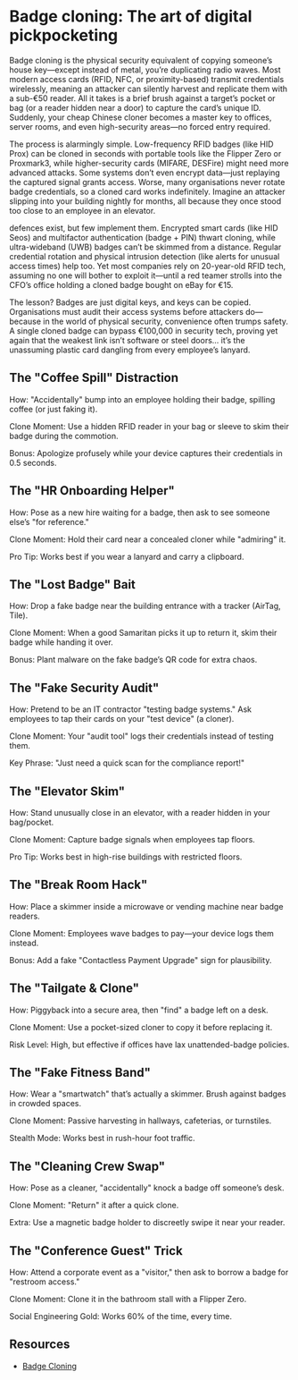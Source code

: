 # Badge cloning: The art of digital pickpocketing

Badge cloning is the physical security equivalent of copying someone’s house key—except instead of metal, you’re 
duplicating radio waves. Most modern access cards (RFID, NFC, or proximity-based) transmit credentials wirelessly, 
meaning an attacker can silently harvest and replicate them with a sub-€50 reader. All it takes is a brief brush 
against a target’s pocket or bag (or a reader hidden near a door) to capture the card’s unique ID. Suddenly, your 
cheap Chinese cloner becomes a master key to offices, server rooms, and even high-security areas—no forced entry 
required.

The process is alarmingly simple. Low-frequency RFID badges (like HID Prox) can be cloned in seconds with portable 
tools like the Flipper Zero or Proxmark3, while higher-security cards (MIFARE, DESFire) might need more advanced 
attacks. Some systems don’t even encrypt data—just replaying the captured signal grants access. Worse, many 
organisations never rotate badge credentials, so a cloned card works indefinitely. Imagine an attacker slipping 
into your building nightly for months, all because they once stood too close to an employee in an elevator.

defences exist, but few implement them. Encrypted smart cards (like HID Seos) and multifactor authentication 
(badge + PIN) thwart cloning, while ultra-wideband (UWB) badges can’t be skimmed from a distance. Regular 
credential rotation and physical intrusion detection (like alerts for unusual access times) help too. Yet most 
companies rely on 20-year-old RFID tech, assuming no one will bother to exploit it—until a red teamer strolls 
into the CFO’s office holding a cloned badge bought on eBay for €15.

The lesson? Badges are just digital keys, and keys can be copied. Organisations must audit their access systems 
before attackers do—because in the world of physical security, convenience often trumps safety. A single cloned 
badge can bypass €100,000 in security tech, proving yet again that the weakest link isn’t software or steel doors… 
it’s the unassuming plastic card dangling from every employee’s lanyard.

## The "Coffee Spill" Distraction

How: "Accidentally" bump into an employee holding their badge, spilling coffee (or just faking it).

Clone Moment: Use a hidden RFID reader in your bag or sleeve to skim their badge during the commotion.

Bonus: Apologize profusely while your device captures their credentials in 0.5 seconds.

## The "HR Onboarding Helper"

How: Pose as a new hire waiting for a badge, then ask to see someone else’s "for reference."

Clone Moment: Hold their card near a concealed cloner while "admiring" it.

Pro Tip: Works best if you wear a lanyard and carry a clipboard.

## The "Lost Badge" Bait

How: Drop a fake badge near the building entrance with a tracker (AirTag, Tile).

Clone Moment: When a good Samaritan picks it up to return it, skim their badge while handing it over.

Bonus: Plant malware on the fake badge’s QR code for extra chaos.

## The "Fake Security Audit"

How: Pretend to be an IT contractor "testing badge systems." Ask employees to tap their cards on your "test device" (a cloner).

Clone Moment: Your "audit tool" logs their credentials instead of testing them.

Key Phrase: "Just need a quick scan for the compliance report!"

## The "Elevator Skim"

How: Stand unusually close in an elevator, with a reader hidden in your bag/pocket.

Clone Moment: Capture badge signals when employees tap floors.

Pro Tip: Works best in high-rise buildings with restricted floors.

## The "Break Room Hack"

How: Place a skimmer inside a microwave or vending machine near badge readers.

Clone Moment: Employees wave badges to pay—your device logs them instead.

Bonus: Add a fake "Contactless Payment Upgrade" sign for plausibility.

## The "Tailgate & Clone"

How: Piggyback into a secure area, then "find" a badge left on a desk.

Clone Moment: Use a pocket-sized cloner to copy it before replacing it.

Risk Level: High, but effective if offices have lax unattended-badge policies.

## The "Fake Fitness Band"

How: Wear a "smartwatch" that’s actually a skimmer. Brush against badges in crowded spaces.

Clone Moment: Passive harvesting in hallways, cafeterias, or turnstiles.

Stealth Mode: Works best in rush-hour foot traffic.

## The "Cleaning Crew Swap"

How: Pose as a cleaner, "accidentally" knock a badge off someone’s desk.

Clone Moment: "Return" it after a quick clone.

Extra: Use a magnetic badge holder to discreetly swipe it near your reader.

## The "Conference Guest" Trick

How: Attend a corporate event as a "visitor," then ask to borrow a badge for "restroom access."

Clone Moment: Clone it in the bathroom stall with a Flipper Zero.

Social Engineering Gold: Works 60% of the time, every time.

## Resources

* [Badge Cloning](https://hack.technoherder.com/badge-cloning/)